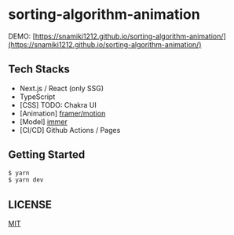 # sorting-algorithm-animation

DEMO: [https://snamiki1212.github.io/sorting-algorithm-animation/](https://snamiki1212.github.io/sorting-algorithm-animation/)

## Tech Stacks

- Next.js / React (only SSG)
- TypeScript
- [CSS] TODO: Chakra UI
- [Animation] [framer/motion](https://github.com/framer/motion)
- [Model] [immer](https://github.com/immerjs/immer)
- [CI/CD] Github Actions / Pages

## Getting Started

```zsh
$ yarn
$ yarn dev
```

## LICENSE

[MIT](https://github.com/snamiki1212/sorting-algorithm-animation/blob/main/LICENSE)
